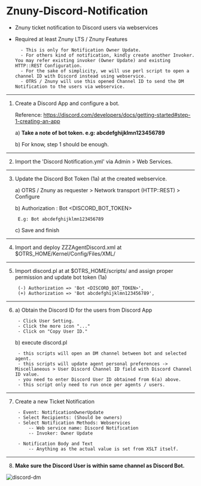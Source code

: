 # Znuny-Discord-Notification
- Znuny ticket notification to Discord users via webservices
- Required at least Znuny LTS / Znuny Features

		- This is only for Notification Owner Update.
		- For others kind of notification, kindly create another Invoker. You may refer existing invoker (Owner Update) and existing HTTP::REST Configuration.
		- For the sake of simplicity, we will use perl script to open a channel ID with Discord instead using webservice.
		- OTRS / Znuny will use this opened Channel ID to send the DM Notification to the users via webservice.

***
1. Create a Discord App and configure a bot. 
   
   Reference: https://discord.com/developers/docs/getting-started#step-1-creating-an-app

	a) **Take a note of bot token. e.g: abcdefghijklmn123456789**

	b) For know, step 1 should be enough.
***
2. Import the 'Discord Notification.yml' via Admin > Web Services.
***
3. Update the Discord Bot Token (1a) at the created webservice.

	a) OTRS / Znuny as requester > Network transport (HTTP::REST) > Configure
	
	b) Authorization : Bot <DISCORD_BOT_TOKEN>
	
		E.g: Bot abcdefghijklmn123456789

	c) Save and finish
	
***
4. Import and deploy ZZZAgentDiscord.xml at $OTRS_HOME/Kernel/Config/Files/XML/
***
5. Import discord.pl at at $OTRS_HOME/scripts/ and assign proper permission and update bot token (1a)

		(-) Authorization => 'Bot <DISCORD_BOT_TOKEN>',
		(+) Authorization => 'Bot abcdefghijklmn123456789',
***
6. a) Obtain the Discord ID for the users from Discord App

		- Click User Setting.  
		- Click the more icon "..."  
		- Click on "Copy User ID."  

	b) execute discord.pl	
	
		- this scripts will open an DM channel between bot and selected agent.
		- this scripts will update agent personal preferences -> Miscellaneous > User Discord Channel ID field with Discord Channel ID value.
		- you need to enter Discord User ID obtained from 6(a) above.
		- this script only need to run once per agents / users.
***	
7. Create a new Ticket Notification  

		- Event: NotificationOwnerUpdate
		- Select Recipients: (Should be owners)
		- Select Notification Methods: Webservices 
			-- Web service name: Discord Notification
			-- Invoker: Owner Update 
		
		- Notification Body and Text
			-- Anything as the actual value is set from XSLT itself.
***			
8. **Make sure the Discord User is within same channel as Discord Bot.**

![discord-dm](https://i.postimg.cc/Nj6NxzR5/discord-dm.png)